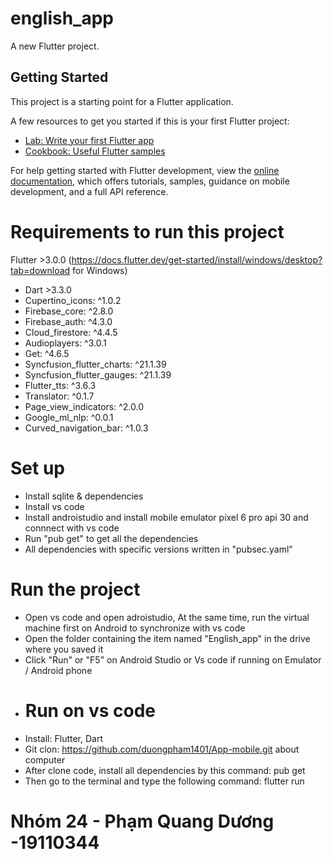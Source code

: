 # english_app

A new Flutter project.

## Getting Started

This project is a starting point for a Flutter application.

A few resources to get you started if this is your first Flutter project:

- [Lab: Write your first Flutter app](https://docs.flutter.dev/get-started/codelab)
- [Cookbook: Useful Flutter samples](https://docs.flutter.dev/cookbook)

For help getting started with Flutter development, view the
[online documentation](https://docs.flutter.dev/), which offers tutorials,
samples, guidance on mobile development, and a full API reference.
# Requirements to run this project
 Flutter >3.0.0 (https://docs.flutter.dev/get-started/install/windows/desktop?tab=download for Windows)
- Dart >3.3.0
- Cupertino_icons: ^1.0.2
- Firebase_core: ^2.8.0
- Firebase_auth: ^4.3.0
- Cloud_firestore: ^4.4.5
- Audioplayers: ^3.0.1
- Get: ^4.6.5
- Syncfusion_flutter_charts: ^21.1.39
- Syncfusion_flutter_gauges: ^21.1.39
- Flutter_tts: ^3.6.3
- Translator: ^0.1.7
- Page_view_indicators: ^2.0.0
- Google_ml_nlp: ^0.0.1
- Curved_navigation_bar: ^1.0.3
# Set up
- Install sqlite & dependencies
- Install vs code
- Install androistudio and install mobile emulator pixel 6 pro api 30 and connnect with vs code
-  Run "pub get" to get all the dependencies
-   All dependencies with specific versions written in "pubsec.yaml"
# Run the project
- Open vs code and open adroistudio, At the same time, run the virtual machine first on Android to synchronize with vs code
- Open the folder containing the item named "English_app" in the drive where you saved it
- Click "Run"  or "F5" on Android Studio  or Vs code if running on Emulator / Android phone
- # Run on vs code
- Install: Flutter, Dart
- Git clon: https://github.com/duongpham1401/App-mobile.git about computer
- After clone code, install all dependencies by this command: pub get
- Then go to the terminal and type the following command: flutter run
# Nhóm 24 - Phạm Quang Dương -19110344
































